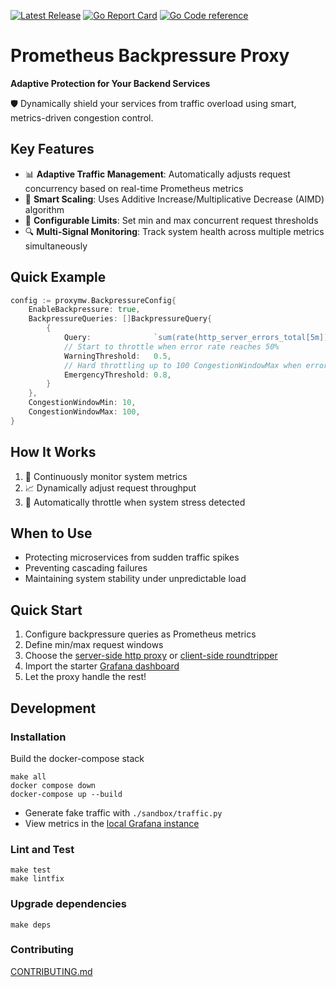 [![Latest Release](https://img.shields.io/github/release/kevindweb/throttle-proxy.svg?style=flat-square)](https://github.com/kevindweb/throttle-proxy/releases/latest) [![Go Report Card](https://goreportcard.com/badge/github.com/kevindweb/throttle-proxy)](https://goreportcard.com/report/github.com/kevindweb/throttle-proxy) [![Go Code reference](https://img.shields.io/badge/code%20reference-go.dev-darkblue.svg)](https://pkg.go.dev/github.com/kevindweb/throttle-proxy?tab=subdirectories)

# Prometheus Backpressure Proxy

**Adaptive Protection for Your Backend Services**

🛡️ Dynamically shield your services from traffic overload using smart, metrics-driven congestion control.

## Key Features

- 📊 **Adaptive Traffic Management**: Automatically adjusts request concurrency based on real-time Prometheus metrics
- 🔀 **Smart Scaling**: Uses Additive Increase/Multiplicative Decrease (AIMD) algorithm
- 🚦 **Configurable Limits**: Set min and max concurrent request thresholds
- 🔍 **Multi-Signal Monitoring**: Track system health across multiple metrics simultaneously

## Quick Example

```go
config := proxymw.BackpressureConfig{
    EnableBackpressure: true,
    BackpressureQueries: []BackpressureQuery{
        {
            Query:              `sum(rate(http_server_errors_total[5m]))`,
            // Start to throttle when error rate reaches 50%
            WarningThreshold:   0.5,
            // Hard throttling up to 100 CongestionWindowMax when error rate is >80%
            EmergencyThreshold: 0.8,
        }
    },
    CongestionWindowMin: 10,
    CongestionWindowMax: 100,
}
```

## How It Works

1. 🔭 Continuously monitor system metrics
2. 📈 Dynamically adjust request throughput
3. 🛑 Automatically throttle when system stress detected

## When to Use

- Protecting microservices from sudden traffic spikes
- Preventing cascading failures
- Maintaining system stability under unpredictable load

## Quick Start

1. Configure backpressure queries as Prometheus metrics
2. Define min/max request windows
3. Choose the [server-side http proxy](main.go) or [client-side roundtripper](examples/roundtripper/main.go)
4. Import the starter [Grafana dashboard](sandbox/grafana/provisioning/dashboards/throttle-proxy.json)
5. Let the proxy handle the rest!

## Development

### Installation

Build the docker-compose stack

```
make all
docker compose down
docker-compose up --build
```

- Generate fake traffic with `./sandbox/traffic.py`
- View metrics in the [local Grafana instance](http://localhost:3000/d/be68n82lvzg8wa/throttle-proxy-metrics)

### Lint and Test

```
make test
make lintfix
```

### Upgrade dependencies

```
make deps
```

### Contributing

[CONTRIBUTING.md](CONTRIBUTING.md)
